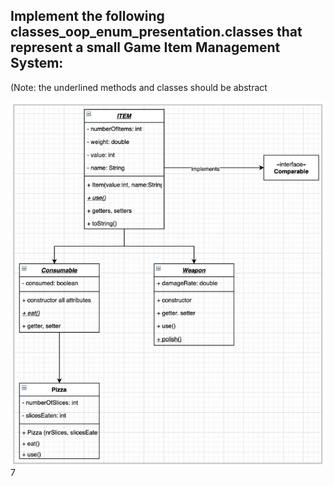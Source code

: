 Implement the following classes_oop_enum_presentation.classes that represent a small Game Item Management System:
-
(Note: the underlined methods and classes should be abstract

![img.png](img.png)7
